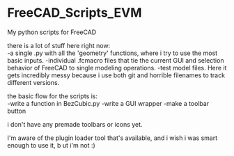 # FreeCAD_Scripts_EVM
My python scripts for FreeCAD

there is a lot of stuff here right now:   
-a single .py with all the 'geometry' functions, where i try to use the most basic inputs.
-individual .fcmacro files that tie the current GUI and selection behavior of FreeCAD to single modeling operations.
-test model files. Here it gets incredibly messy because i use both git and horrible filenames to track different versions.

the basic flow for the scripts is:  
-write a function in BezCubic.py
-write a GUI wrapper
-make a toolbar button

i don't have any premade toolbars or icons yet.

I'm aware of the plugin loader tool that's available, and i wish i was smart enough to use it, b ut i'm not :)

